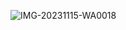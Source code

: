 ![IMG-20231115-WA0018](https://github.com/nandinishelar/Dbms-assignment/assets/99242347/44cef294-4105-4b20-b9af-1ba6d0d2e09f)
